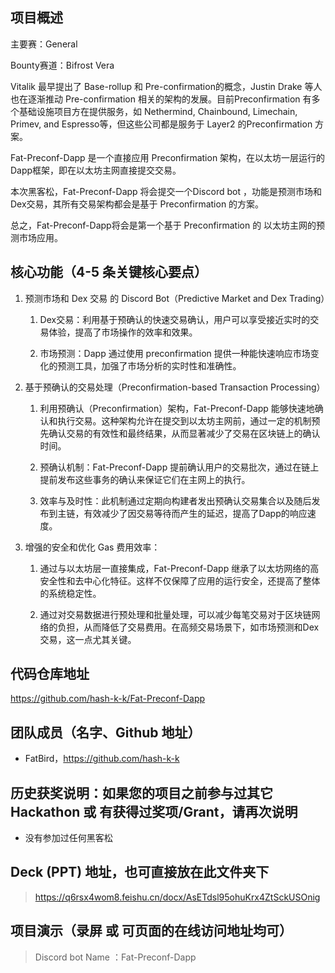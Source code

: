 ## 项目概述

主要赛：General 

Bounty赛道：Bifrost  Vera

Vitalik 最早提出了 Base-rollup 和 Pre-confirmation的概念，Justin Drake 等人也在逐渐推动 Pre-confirmation 相关的架构的发展。目前Preconfirmation 有多个基础设施项目方在提供服务，如 Nethermind, Chainbound, Limechain, Primev, and Espresso等，但这些公司都是服务于 Layer2 的Preconfirmation 方案。

Fat-Preconf-Dapp 是一个直接应用 Preconfirmation 架构，在以太坊一层运行的Dapp框架，即在以太坊主网直接提交交易。

本次黑客松，Fat-Preconf-Dapp 将会提交一个Discord bot ，功能是预测市场和Dex交易，其所有交易架构都会是基于 Preconfirmation 的方案。

总之，Fat-Preconf-Dapp将会是第一个基于 Preconfirmation 的 以太坊主网的预测市场应用。

## 核心功能（4-5 条关键核心要点）

  

1. 预测市场和 Dex 交易 的 Discord Bot（Predictive Market and Dex Trading）
    
    1. Dex交易：利用基于预确认的快速交易确认，用户可以享受接近实时的交易体验，提高了市场操作的效率和效果。
        
    2. 市场预测：Dapp 通过使用 preconfirmation 提供一种能快速响应市场变化的预测工具，加强了市场分析的实时性和准确性。
        
2. 基于预确认的交易处理（Preconfirmation-based Transaction Processing）
    
    1. 利用预确认（Preconfirmation）架构，Fat-Preconf-Dapp 能够快速地确认和执行交易。这种架构允许在提交到以太坊主网前，通过一定的机制预先确认交易的有效性和最终结果，从而显著减少了交易在区块链上的确认时间。
        
    2. 预确认机制：Fat-Preconf-Dapp 提前确认用户的交易批次，通过在链上提前发布这些事务的确认来保证它们在主网上的执行。
        
    3. 效率与及时性：此机制通过定期向构建者发出预确认交易集合以及随后发布到主链，有效减少了因交易等待而产生的延迟，提高了Dapp的响应速度。
        
3. 增强的安全和优化 Gas 费用效率：
    
    1. 通过与以太坊层一直接集成，Fat-Preconf-Dapp 继承了以太坊网络的高安全性和去中心化特征。这样不仅保障了应用的运行安全，还提高了整体的系统稳定性。
        
    2. 通过对交易数据进行预处理和批量处理，可以减少每笔交易对于区块链网络的负担，从而降低了交易费用。在高频交易场景下，如市场预测和Dex交易，这一点尤其关键。

## 代码仓库地址
https://github.com/hash-k-k/Fat-Preconf-Dapp


## 团队成员（名字、Github 地址）

* FatBird，https://github.com/hash-k-k


## 历史获奖说明：如果您的项目之前参与过其它 Hackathon 或 有获得过奖项/Grant，请再次说明

* 没有参加过任何黑客松

## Deck (PPT) 地址，也可直接放在此文件夹下

> https://q6rsx4wom8.feishu.cn/docx/AsETdsl95ohuKrx4ZtSckUSOnig

## 项目演示（录屏 或 可页面的在线访问地址均可）

> 
> Discord bot Name ：Fat-Preconf-Dapp

